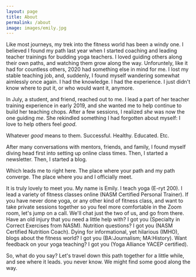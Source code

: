 ```yaml
---
layout: page
title: About
permalink: /about
image: images/emily.jpg
---
```


Like most journeys, my trek into the fitness world has been a windy one. I believed I found my path last year when I started coaching and leading teacher trainings for budding yoga teachers. I loved guiding others along their own paths, and watching them grow along the way. Unforuntely, like it had for countless others, 2020 had something else in mind for me. I lost my stable teaching job, and, suddenly, I found myself wandering somewhat aimlessly once again. I had the knowledge. I had the experience. I just didn't know where to put it, or who would want it, anymore. 

In July, a student, and friend, reached out to me. I lead a part of her teacher training experience in early 2019, and she wanted me to help continue to build her teaching chops. After a few sessions, I realized *she* was now the one guiding *me*. She rekindled something I had forgotten about myself: I love to help others feel *good*. 

Whatever *good* means to them. Successful. Healthy. Educated. Etc. 

After many conversations with mentors, friends, and family, I found myself diving head first into setting up online class times. Then, I started a newsletter. Then, I started a blog. 

Which leads me to right here. The place where your path and my path converge. The place where you and I officially meet. 

It is truly lovely to meet you. My name is Emily. I teach yoga (E-ryt 200). I lead a variety of fitness classes online (NASM Certified Personal Trainer). If you have never done yoga, or any other kind of fitness class, and want to take private sessions together so you feel more comfortable in the Zoom room, let's jump on a call. We'll chat just the two of us, and go from there. Have an old injury that you need a little help with? I got you (Specialty in Correct Exercises from NASM). Nutrition questions? I got you (NASM Certified Nutrition Coach). Dying for informational, yet hilarious (IMHO), blogs about the fitness world? I got you (BA:Journalism; MA:History). Want feedback on your yoga teaching? I got you (Yoga Alliance YACEP certified).

So, what do you say? Let's travel down this path together for a little while, and see where it leads. you never know. We might find some good along the way.
